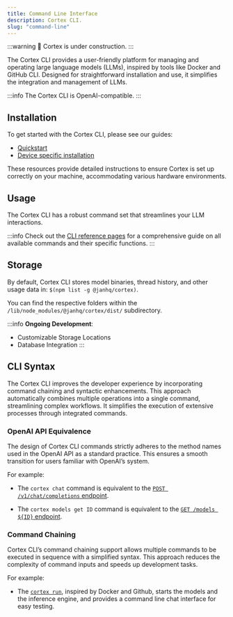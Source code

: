```yaml
---
title: Command Line Interface
description: Cortex CLI.
slug: "command-line"
---
```


:::warning
🚧 Cortex is under construction.
:::

The Cortex CLI provides a user-friendly platform for managing and operating large language models (LLMs), inspired by tools like Docker and GitHub CLI. Designed for straightforward installation and use, it simplifies the integration and management of LLMs.

:::info
The Cortex CLI is OpenAI-compatible.
:::

## Installation

To get started with the Cortex CLI, please see our guides:

- [Quickstart](/docs/quickstart)
- [Device specific installation](/docs/category/installation)

These resources provide detailed instructions to ensure Cortex is set up correctly on your machine, accommodating various hardware environments.

## Usage

The Cortex CLI has a robust command set that streamlines your LLM interactions.

:::info
Check out the [CLI reference pages](/docs/cli) for a comprehensive guide on all available commands and their specific functions.
:::

## Storage

By default, Cortex CLI stores model binaries, thread history, and other usage data in:
`$(npm list -g @janhq/cortex)`.

You can find the respective folders within the `/lib/node_modules/@janhq/cortex/dist/` subdirectory.

:::info
**Ongoing Development**:

- Customizable Storage Locations
- Database Integration
  :::

## CLI Syntax

The Cortex CLI improves the developer experience by incorporating command chaining and syntactic enhancements.
This approach automatically combines multiple operations into a single command, streamlining complex workflows. It simplifies the execution of extensive processes through integrated commands.

### OpenAI API Equivalence

The design of Cortex CLI commands strictly adheres to the method names used in the OpenAI API as a standard practice. This ensures a smooth transition for users familiar with OpenAI’s system.

For example:

- The `cortex chat` command is equivalent to the [`POST /v1/chat/completions` endpoint](/docs/cli/chat).

- The `cortex models get ID` command is equivalent to the [`GET /models ${ID}` endpoint](/docs/cli/models).

### Command Chaining

Cortex CLI’s command chaining support allows multiple commands to be executed in sequence with a simplified syntax. This approach reduces the complexity of command inputs and speeds up development tasks.

For example:

- The [`cortex run`](/docs/cli/run), inspired by Docker and Github, starts the models and the inference engine, and provides a command line chat interface for easy testing.
